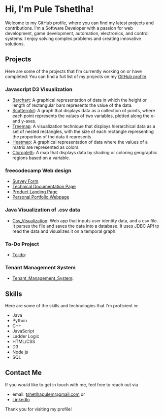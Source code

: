 # Hi, I'm Pule Tshetlha!


Welcome to my GitHub profile, where you can find my latest projects and contributions.
I'm a Software Developer with a passion for  web development, game development, automation, electronics, and control systems.
I enjoy solving complex problems and creating innovative solutions.


## Projects


Here are some of the projects that I'm currently working on or have completed:
You can find a full list of my projects on my [GitHub profile](https://github.com/Pzzles).
### Javascript D3 Visualization

*  [Barchart](https://github.com/Pzzles/D3-Barchart): A graphical representation of data in which the height or length of rectangular bars represents the value of the data.
*  [Scatterplot](https://github.com/Pzzles/D3-Scatterplot): A graph that displays data as a collection of points, where each point represents the values of two variables, plotted along the x- and y-axes.
*  [Treemap](https://github.com/Pzzles/D3-Treemap): A visualization technique that displays hierarchical data as a set of nested rectangles, with the size of each rectangle representing the proportion of the data it represents.
*  [Heatmap](https://github.com/Pzzles/D3-Heatmap): A graphical representation of data where the values of a matrix are represented as colors.
*  [Cloropleth](https://github.com/Pzzles/D3-Cloropleth): A map that displays data by shading or coloring geographic regions based on a variable.


### freecodecamp Web design

* [Survey Form](https://github.com/Pzzles/Survey_Form)
* [Technical Documentation Page](https://github.com/Pzzles/Technical_Doc)
* [Product Landing Page](https://github.com/Pzzles/Product_Landing_Page)
* [Personal Portfolio Webpage](https://github.com/Pzzles/Personal_Portfolio_Webpage)


### Java Visualization of .csv data

* [Csv_Visualization](https://github.com/Pzzles/Visualize-csvData): Web app that inputs user identity data, and a csv file. It parses the file and saves the data into a database. It uses JDBC API to read the data and visualizes it on a temporal graph.


### To-Do Project

* [To-do](https://github.com/Pzzles/To-do-Project):


### Tenant Management System

* [Tenant_Management_System](https://github.com/Pzzles/Tenant_Management_System):


## Skills


Here are some of the skills and technologies that I'm proficient in:

* Java
* Python
* C++
* JavaScript
* Ladder Logic
* HTML/CSS
* D3
* Node js
* SQL


## Contact Me


If you would like to get in touch with me, feel free to reach out via 
* email: tshetlhapulem@gmail.com
or
* [LinkedIn](https://www.linkedin.com/in/pule-tshetlha/)

Thank you for visiting my profile!
